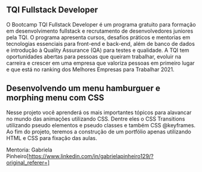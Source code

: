 ## TQI Fullstack Developer
O Bootcamp TQI Fullstack Developer é um programa gratuito para formação em desenvolvimento fullstack e recrutamento de desenvolvedores juniores pela TQI. O programa apresenta cursos, desafios práticos e mentorias em tecnologias essenciais para front-end e back-end, além de banco de dados e introdução à Quality Assurance (QA) para testes e qualidade. A TQI tem oportunidades abertas para pessoas que queiram trabalhar, evoluir na carreira e crescer em uma empresa que valoriza pessoas em primeiro lugar e que está no ranking dos Melhores Empresas para Trabalhar 2021.

## Desenvolvendo um menu hamburguer e morphing menu com CSS
Nesse projeto você aprenderá os mais importantes tópicos para alavancar no mundo das animações utilizando CSS. Dentre eles o CSS Transitions utilizando pseudo elementos e pseudo classes e também CSS @keyframes. Ao fim do projeto, teremos a construção de um portfólio apenas utilizando HTML e CSS para fixação das aulas.

Mentoria: Gabriela Pinheiro[https://www.linkedin.com/in/gabrielapinheiro129/?original_referer=]



